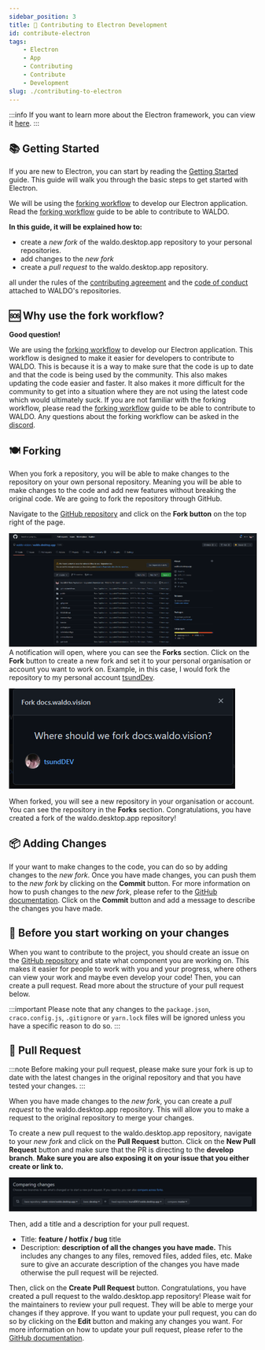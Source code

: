 ```yaml
---
sidebar_position: 3
title: 💖 Contributing to Electron Development
id: contribute-electron
tags:
    - Electron
    - App
    - Contributing
    - Contribute
    - Development
slug: ./contributing-to-electron
---
```


:::info
If you want to learn more about the Electron framework, you can view it [here](https://electronjs.org).
:::

## 📚 Getting Started

If you are new to Electron, you can start by reading the [Getting Started](https://www.electronjs.org/docs/latest) guide. This guide will walk you through the basic steps to get started with Electron. 

We will be using the [forking workflow](https://www.atlassian.com/git/tutorials/comparing-workflows/forking-workflow) to develop our Electron application. Read the [forking workflow](https://www.atlassian.com/git/tutorials/comparing-workflows/forking-workflow) guide to be able to contribute to WALDO.

**In this guide, it will be explained how to:**

- create a *new fork* of the waldo.desktop.app repository to your personal repositories.
- add changes to the *new fork*
- create a *pull request* to the waldo.desktop.app repository.

all under the rules of the [contributing agreement](https://docs.waldo.vision/docs/contributing/) and the [code of conduct](https://docs.waldo.vision/docs/contributing#code-of-conduct) attached to WALDO's repositories.

## 🆘 Why use the fork workflow?

**Good question!**

We are using the [forking workflow](https://www.atlassian.com/git/tutorials/comparing-workflows/forking-workflow) to develop our Electron application. This workflow is designed to make it easier for developers to contribute to WALDO. This is because it is a way to make sure that the code is up to date and that the code is being used by the community. This also makes updating the code easier and faster. It also makes it more difficult for the community to get into a situation where they are not using the latest code which would ultimately suck. If you are not familiar with the forking workflow, please read the [forking workflow](https://www.atlassian.com/git/tutorials/comparing-workflows/forking-workflow) guide to be able to contribute to WALDO. Any questions about the forking workflow can be asked in the [discord](https://bit.ly/3mqDTV0).

## 🍽️ Forking

When you fork a repository, you will be able to make changes to the repository on your own personal repository. Meaning you will be able to make changes to the code and add new features without breaking the original code. We are going to fork the repository through GitHub. 

Navigate to the [GitHub repository](https://github.com/waldo-vision/waldo.desktop.app) and click on the **Fork button** on the top right of the page.

![GitHub Forking](/img/forking-ss.png) 
A notification will open, where you can see the **Forks** section. Click on the **Fork** button to create a new fork and set it to your personal organisation or account you want to work on. Example, in this case, I would fork the repository to my personal account [tsundDev](https://github.com/tsundDev).

![GitHub Forking](/img/forking-not-ss.png)

When forked, you will see a new repository in your organisation or account. You can see the repository in the **Forks** section. Congratulations, you have created a fork of the waldo.desktop.app repository! 

## 📦 Adding Changes

If your want to make changes to the code, you can do so by adding changes to the *new fork*. Once you have made changes, you can push them to the *new fork* by clicking on the **Commit** button. For more information on how to push changes to the *new fork*, please refer to the [GitHub documentation](https://help.github.com/en/articles/using-git-commands-to-manage-your-repository-and-files). Click on the **Commit** button and add a message to describe the changes you have made.

## 👋 Before you start working on your changes 
When you want to contribute to the project, you should create an issue on the [GitHub repository](https://github.com/waldo-vision/waldo.desktop.app) and state what component you are working on. This makes it easier for people to work with you and your progress, where others can view your work and maybe even develop your code! Then, you can create a pull request. Read more about the structure of your pull request below. 

:::important
Please note that any changes to the `package.json`, `craco.config.js`, `.gitignore` or `yarn.lock` files will be ignored unless you have a specific reason to do so. 
:::

## 📌 Pull Request

:::note
Before making your pull request, please make sure your fork is up to date with the latest changes in the original repository and that you have tested your changes. 
:::

When you have made changes to the *new fork*, you can create a *pull request* to the waldo.desktop.app repository. This will allow you to make a request to the original repository to merge your changes. 

To create a new pull request to the waldo.desktop.app repository, navigate to your *new fork* and click on the **Pull Request** button. Click on the **New Pull Request** button and make sure that the PR is directing to the **develop branch**.  **Make sure you are also exposing it on your issue that you either create or link to.**

![PR](/img/PR-branch-ss.png)

Then, add a title and a description for your pull request.

- Title: **feature / hotfix / bug** title
- Description: **description of all the changes you have made.** This includes any changes to any files, removed files, added files, etc. Make sure to give an accurate description of the changes you have made otherwise the pull request will be rejected.

Then, click on the **Create Pull Request** button.
Congratulations, you have created a pull request to the waldo.desktop.app repository! Please wait for the maintainers to review your pull request. They will be able to merge your changes if they approve. If you want to update your pull request, you can do so by clicking on the **Edit** button and making any changes you want. For more information on how to update your pull request, please refer to the [GitHub documentation](https://help.github.com/en/articles/about-pull-requests). 
